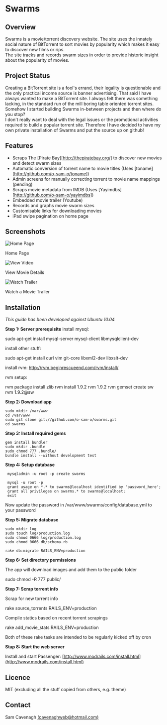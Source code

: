 # Swarms

Overview
--------
Swarms is a movie/torrent discovery website.  The site uses the innately social nature of BitTorrent to sort movies by popularity which makes it easy to discover new films or rips.  
The site tracks and records swarm sizes in order to provide historic insight about the popularity of movies.

Project Status
--------------
Creating a BitTorrent site is a fool's errand, their legality is questionable and the only practical income source is banner advertising.  That said I have always wanted to make a BitTorrent site.
I always felt there was something lacking, in the standard run of the mill boring table oriented torrent sites.  Somehow I started building Swarms in-between projects and then where do you stop?  
I don't really want to deal with the legal issues or the promotional activities required to build a popular torrent site.  Therefore I have decided to have my own private installation of Swarms and put the
source up on github!


Features
--------
 * Scraps The [Pirate Bay][http://thepiratebay.org/] to discover new movies and detect swarm sizes
 * Automatic conversion of torrent name to movie titles (Uses [toname][http://github.com/o-sam-o/toname]) 
 * Admin screens for manually correcting torrent to movie name mappings (pending)
 * Scraps movie metadata from IMDB (Uses [Yayimdbs][http://github.com/o-sam-o/yayimdbs])
 * Embedded movie trailer (Youtube)
 * Records and graphs movie swarm sizes
 * Customisable links for downloading movies
 * iPad swipe pagination on home page

Screenshots
-----------

![Home Page](http://farm5.static.flickr.com/4022/5163897480_799a73de3b_z.jpg) 

Home Page

![View Video](http://farm5.static.flickr.com/4038/5163897550_5e4670b718_z.jpg)

View Movie Details

![Watch Trailer](http://farm5.static.flickr.com/4027/5163290689_605128edd1_z.jpg)

Watch a Movie Trailer

Installation
------------
_This guide has been developed against Ubuntu 10.04_

__Step 1: Server prerequisite__
install mysql:

  sudo apt-get install mysql-server mysql-client libmysqlclient-dev

install other stuff:

  sudo apt-get install curl vim git-core libxml2-dev libxslt-dev

install rvm: http://rvm.beginrescueend.com/rvm/install/

rvm setup:

  rvm package install zlib
  rvm install 1.9.2
  rvm 1.9.2
  rvm gemset create sw
  rvm 1.9.2@sw

__Step 2: Download app__

    sudo mkdir /var/www
    cd /var/www
    sudo git clone git://github.com/o-sam-o/swarms.git
    cd swarms

__Step 3: Install required gems__
    
    gem install bundler
    sudo mkdir .bundle
    sudo chmod 777 .bundle/
    bundle install --without development test 

__Step 4: Setup database__

     mysqladmin -u root -p create swarms
     
     mysql -u root -p
     grant usage on *.* to swarms@localhost identified by 'password_here';
     grant all privileges on swarms.* to swarms@localhost;
     exit

Now update the password in /var/www/swarms/config/database.yml to your password

__Step 5: Migrate database__

    sudo mkdir log
    sudo touch log/production.log
    sudo chmod 0666 log/production.log
    sudo chmod 0666 db/schema.rb

    rake db:migrate RAILS_ENV=production

__Step 6: Set directory permissions__

The app will download images and add them to the public folder

  sudo chmod -R 777 public/

__Step 7: Scrap torrent info__

Scrap for new torrent info

  rake source_torrents RAILS_ENV=production

Compile statics based on recent torrent scrapings

  rake add_movie_stats RAILS_ENV=production

Both of these rake tasks are intended to be regularly kicked off by cron

__Stap 8: Start the web server__

Install and start Passenger: [http://www.modrails.com/install.html](http://www.modrails.com/install.html)

Licence
-------
MIT (excluding all the stuff copied from others, e.g. theme)

Contact
-------
Sam Cavenagh [(cavenaghweb@hotmail.com)](mailto:cavenaghweb@hotmail.com)

